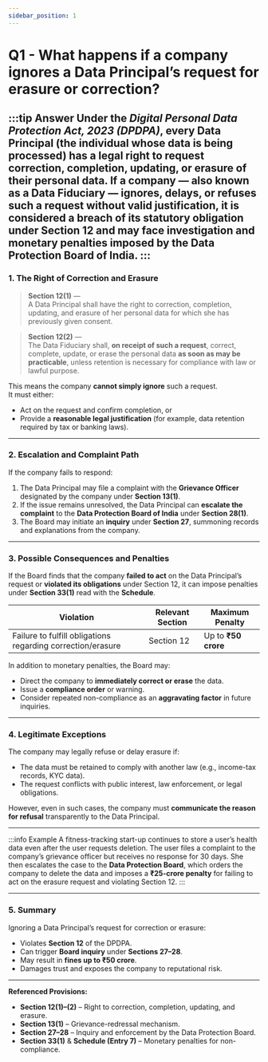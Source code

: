 ```yaml
---
sidebar_position: 1
---
```


# Q1 - What happens if a company ignores a Data Principal’s request for erasure or correction?

:::tip Answer
Under the *Digital Personal Data Protection Act, 2023 (DPDPA)*, every **Data Principal** (the individual whose data is being processed) has a **legal right** to request correction, completion, updating, or erasure of their personal data. If a company — also known as a **Data Fiduciary** — **ignores, delays, or refuses** such a request without valid justification, it is considered a **breach of its statutory obligation** under **Section 12** and may face **investigation and monetary penalties** imposed by the **Data Protection Board of India**.
:::
---

### **1. The Right of Correction and Erasure**

> **Section 12(1)** —  
> A Data Principal shall have the right to correction, completion, updating, and erasure of her personal data for which she has previously given consent.  

> **Section 12(2)** —  
> The Data Fiduciary shall, **on receipt of such a request**, correct, complete, update, or erase the personal data **as soon as may be practicable**, unless retention is necessary for compliance with law or lawful purpose.

This means the company **cannot simply ignore** such a request.  
It must either:
- Act on the request and confirm completion, or  
- Provide a **reasonable legal justification** (for example, data retention required by tax or banking laws).

---

### **2. Escalation and Complaint Path**

If the company fails to respond:
1. The Data Principal may file a complaint with the **Grievance Officer** designated by the company under **Section 13(1)**.  
2. If the issue remains unresolved, the Data Principal can **escalate the complaint** to the **Data Protection Board of India** under **Section 28(1)**.  
3. The Board may initiate an **inquiry** under **Section 27**, summoning records and explanations from the company.

---

### **3. Possible Consequences and Penalties**

If the Board finds that the company **failed to act** on the Data Principal’s request or **violated its obligations** under Section 12, it can impose penalties under **Section 33(1)** read with the **Schedule**.

| **Violation** | **Relevant Section** | **Maximum Penalty** |
|----------------|----------------------|---------------------|
| Failure to fulfill obligations regarding correction/erasure | Section 12 | Up to **₹50 crore** |

In addition to monetary penalties, the Board may:
- Direct the company to **immediately correct or erase** the data.  
- Issue a **compliance order** or warning.  
- Consider repeated non-compliance as an **aggravating factor** in future inquiries.

---

### **4. Legitimate Exceptions**

The company may legally refuse or delay erasure if:
- The data must be retained to comply with another law (e.g., income-tax records, KYC data).  
- The request conflicts with public interest, law enforcement, or legal obligations.  

However, even in such cases, the company must **communicate the reason for refusal** transparently to the Data Principal.

---

:::info Example
A fitness-tracking start-up continues to store a user’s health data even after the user requests deletion. The user files a complaint to the company’s grievance officer but receives no response for 30 days. She then escalates the case to the **Data Protection Board**, which orders the company to delete the data and imposes a **₹25-crore penalty** for failing to act on the erasure request and violating Section 12.
:::

---

### **5. Summary**

Ignoring a Data Principal’s request for correction or erasure:
- Violates **Section 12** of the DPDPA.  
- Can trigger **Board inquiry** under **Sections 27–28**.  
- May result in **fines up to ₹50 crore**.  
- Damages trust and exposes the company to reputational risk.

---

**Referenced Provisions:**  
- **Section 12(1)–(2)** – Right to correction, completion, updating, and erasure.  
- **Section 13(1)** – Grievance-redressal mechanism.  
- **Section 27–28** – Inquiry and enforcement by the Data Protection Board.  
- **Section 33(1)** & **Schedule (Entry 7)** – Monetary penalties for non-compliance.